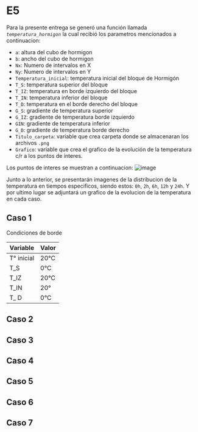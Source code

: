 # E5

Para la presente entrega se generó una función llamada *`temperatura_hormigon`* la cual recibió los parametros mencionados a continuacion:

* `a`: altura del cubo de hormigon
* `b`: ancho del cubo de hormigon
* `Nx`: Numero de intervalos en X
* `Ny`: Numero de intervalos en Y
* `Temperatura_inicial`: temperatura inicial del bloque de Hormigón
* `T_S`: temperatura superior del bloque
* `T_IZ`: temperatura en borde izquierdo del bloque
* `T_IN`: temperatura inferior del bloque
* `T_D`: temperatura en el borde derecho del bloque
* `G_S`: gradiente de temperatura superior
* `G_IZ`: gradiente de temperatura borde izquierdo
* `GIN`: gradiente de temperatura inferior
* `G_D`: gradiente de temperatura borde derecho
* `Titulo_carpeta`: variable que crea carpeta donde se almacenaran los archivos `.png`
* `Grafico`: variable que crea el grafico de la evolución de la temperatura c/r a los puntos de interes.

Los puntos de interes se muestran a continuacion:
![image](https://user-images.githubusercontent.com/43649125/97931939-866e6080-1d4d-11eb-8b08-8bf8212bd9b1.png)

Junto a lo anterior, se presentarán imagenes de la distribucion de la temperatura en tiempos especificos, siendo estos: `0h`, `2h`, `6h`, `12h` y `24h`. Y por ultimo lugar se adjuntará un grafico de la evolucion de la temperatura en cada caso.

## Caso 1

Condiciones de borde

| **Variable** | **Valor** |
|--------------|-----------|
| T° inicial | 20°C |
|  T_S | 0°C |
| T_IZ | 20°C |
| T_IN | 20° |
| T_ D | 0°C |

## Caso 2
## Caso 3
## Caso 4
## Caso 5
## Caso 6
## Caso 7
